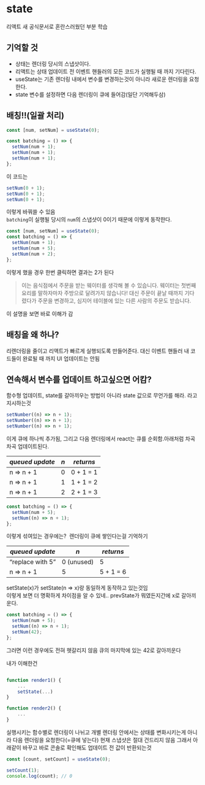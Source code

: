 # state

리액트 새 공식문서로 혼란스러웠던 부분 학습

## 기억할 것

- 상태는 렌더링 당시의 스냅샷이다.
- 리액트는 상태 업데이트 전 이벤트 핸들러의 모든 코드가 실행될 때 까지 기다린다.
- useState는 기존 렌더링 내에서 변수를 변경하는것이 아니라 새로운 렌더링을 요청한다.
- state 변수를 설정하면 다음 렌더링이 큐에 들어감(일단 기억해두삼)

## 배칭!!(일괄 처리)

```jsx
const [num, setNum] = useState(0);

const batching = () => {
  setNum(num + 1);
  setNum(num + 1);
  setNum(num + 1);
};
```

이 코드는

```jsx
setNum(0 + 1);
setNum(0 + 1);
setNum(0 + 1);
```

이렇게 바꿔쓸 수 있음  
`batching`이 실행될 당시의 `num`의 스냅샷이 0이기 때문에 이렇게 동작한다.

```jsx
const [num, setNum] = useState(0);
const batching = () => {
  setNum(num + 1);
  setNum(num + 5);
  setNum(num + 2);
};
```

이렇게 했을 경우 한번 클릭하면 결과는 2가 된다

> 이는 음식점에서 주문을 받는 웨이터를 생각해 볼 수 있습니다. 웨이터는 첫번째 요리를 말하자마자 주방으로 달려가지 않습니다! 대신 주문이 끝날 때까지 기다렸다가 주문을 변경하고, 심지어 테이블에 있는 다른 사람의 주문도 받습니다.

이 설명을 보면 바로 이해가 감

## 배칭을 왜 하나?

리렌더링을 줄이고 리액트가 빠르게 실행되도록 만들어준다. 대신 이벤트 핸들러 내 코드들이 완료될 때 까지 UI 업데이트는 안됨

## 연속해서 변수를 업데이트 하고싶으면 어캄?

함수형 업데이트, state를 갈아끼우는 방법이 아니라 state 값으로 무언가를 해라. 라고 지시하는것

```jsx
setNumber((n) => n + 1);
setNumber((n) => n + 1);
setNumber((n) => n + 1);
```

이게 큐에 하나씩 추가됨, 그리고 다음 렌더링에서 react는 큐를 순회함.아래처럼 차곡차곡 업데이트된다.

| _queued update_ | _n_ | _returns_ |
| --------------- | --- | --------- |
| n => n + 1      | 0   | 0 + 1 = 1 |
| n => n + 1      | 1   | 1 + 1 = 2 |
| n => n + 1      | 2   | 2 + 1 = 3 |

```jsx
const batching = () => {
  setNum(num + 5);
  setNum((n) => n + 1);
};
```

이렇게 섞여있는 경우에는?  렌더링이 큐에 쌓인다는걸 기억하기

| _queued update_  | _n_        | _returns_ |
| ---------------- | ---------- | --------- |
| “replace with 5” | 0 (unused) | 5         |
| n => n + 1       | 5          | 5 + 1 = 6 |

setState(x)가 setState(n => x)랑 동일하게 동작하고 있는것임  
이렇게 보면 더 명확하게 차이점을 알 수 있네.. prevState가 뭐였든지간에 x로 갈아끼운다.

```jsx
const batching = () => {
  setNum(num + 5);
  setNum((n) => n + 1);
  setNum(42);
};
```

그러면 이런 경우에도 전혀 헷갈리지 않음
큐의 마지막에 있는 42로 갈아끼운다

내가 이해한건

```jsx

function render1() {
    ...
    setState(...)
}

function render2() {
    ...
}

```

실행시키는 함수별로 렌더링이 나뉘고 개별 렌더링 안에서는 상태를 변화시키는게 아니라 다음 렌더링을 요청한다(=큐에 넣는다) 현재 스냅샷은 절대 건드리지 않음
그래서 아래같이 바꾸고 바로 콘솔로 확인해도 업데이트 전 값이 반환되는것

```jsx
const [count, setCount] = useState(0);

setCount(1);
console.log(count); // 0
```
